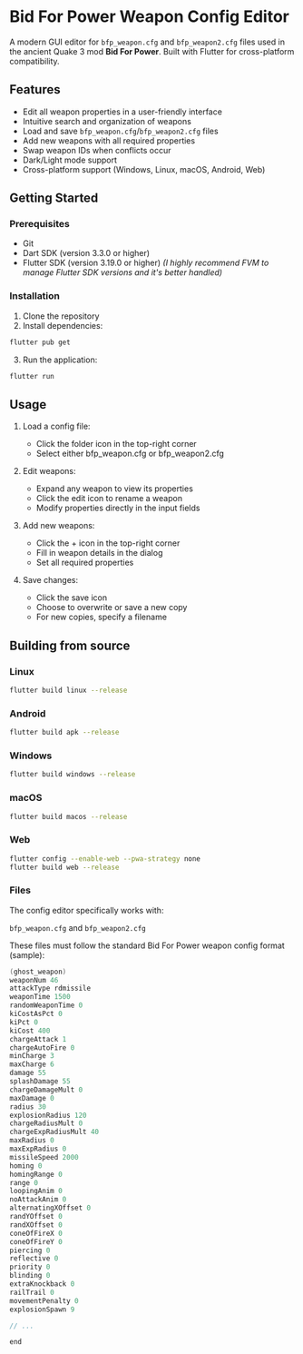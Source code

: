 # Bid For Power Weapon Config Editor

A modern GUI editor for `bfp_weapon.cfg` and `bfp_weapon2.cfg` files used in the ancient Quake 3 mod **Bid For Power**. Built with Flutter for cross-platform compatibility.

## Features

- Edit all weapon properties in a user-friendly interface
- Intuitive search and organization of weapons
- Load and save `bfp_weapon.cfg`/`bfp_weapon2.cfg` files
- Add new weapons with all required properties
- Swap weapon IDs when conflicts occur
- Dark/Light mode support
- Cross-platform support (Windows, Linux, macOS, Android, Web)

## Getting Started

### Prerequisites
- Git
- Dart SDK (version 3.3.0 or higher)
- Flutter SDK (version 3.19.0 or higher) _(I highly recommend FVM to manage Flutter SDK versions and it's better handled)_

### Installation
1. Clone the repository
2. Install dependencies:
```sh
flutter pub get
```
3. Run the application:
```sh
flutter run
```

## Usage
1. Load a config file:
    - Click the folder icon in the top-right corner
    - Select either bfp_weapon.cfg or bfp_weapon2.cfg

2. Edit weapons:
    - Expand any weapon to view its properties
    - Click the edit icon to rename a weapon
    - Modify properties directly in the input fields

3. Add new weapons:
    - Click the + icon in the top-right corner
    - Fill in weapon details in the dialog
    - Set all required properties

4. Save changes:
    - Click the save icon
    - Choose to overwrite or save a new copy
    - For new copies, specify a filename

## Building from source

### Linux
```sh
flutter build linux --release
```

### Android
```sh
flutter build apk --release
```

### Windows
```sh
flutter build windows --release
```

### macOS
```sh
flutter build macos --release
```

### Web
```sh
flutter config --enable-web --pwa-strategy none
flutter build web --release
```

### Files
The config editor specifically works with:

`bfp_weapon.cfg` and `bfp_weapon2.cfg`

These files must follow the standard Bid For Power weapon config format (sample):

```c
(ghost_weapon)
weaponNum 46
attackType rdmissile
weaponTime 1500
randomWeaponTime 0
kiCostAsPct 0
kiPct 0
kiCost 400
chargeAttack 1
chargeAutoFire 0
minCharge 3
maxCharge 6
damage 55
splashDamage 55
chargeDamageMult 0
maxDamage 0
radius 30
explosionRadius 120
chargeRadiusMult 0
chargeExpRadiusMult 40
maxRadius 0
maxExpRadius 0
missileSpeed 2000
homing 0
homingRange 0
range 0
loopingAnim 0
noAttackAnim 0
alternatingXOffset 0
randYOffset 0
randXOffset 0
coneOfFireX 0
coneOfFireY 0
piercing 0
reflective 0
priority 0
blinding 0
extraKnockback 0
railTrail 0
movementPenalty 0
explosionSpawn 9

// ...

end
```